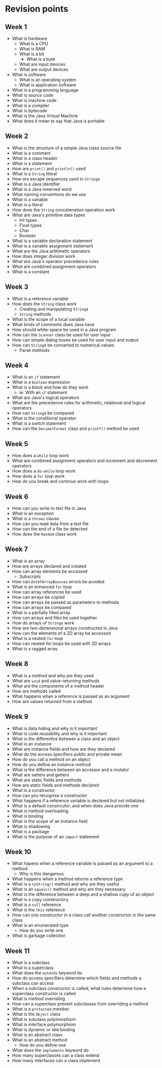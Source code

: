 # Revision points

## Week 1

- What is hardware
	- What is a CPU
	- What is RAM
	- What is a bit
		- What is a byte
	- What are input devices
	- What are output devices
- What is software
	- What is an operating system
	- What is application software
- What is a programming language
- What is source code
- What is machine code
- What is a compiler
- What is bytecode
- What is the Java Virtual Machine
- What does it mean to say that Java is portable

## Week 2

- What is the structure of a simple Java class source file
- What is a comment
- What is a class header
- What is a statement
- How are `print()` and `println()` used
- What is a `String` literal
- How are escape sequences used in `String`s
- What is a Java identifier
- What is a Java reserved word
- What naming conventions do we use
- What is a variable
- What is a literal
- How does the `String` concatenation operation work
- What are Java's primitive data types
	- Int types
	- Float types
	- Char
	- Boolean
- What is a variable declaration statement
- What is a variable assignment statement
- What are the Java arithmetic operators
- How does integer division work
- What are Java's operator precedence rules
- What are combined assignment operators
- What is a constant

## Week 3

- What is a reference variable
- How does the `String` class work
	- Creating and manipulating `String`s
	- `String` methods
- What is the scope of a local variable
- What kinds of comments does Java have
- How should white-space be used in a Java program
- How can the `Scanner` class be used for user input
- How can simple dialog boxes be used for user input and output
- How can `String`s be converted to numerical values
	- Parse methods

## Week 4

- What is an `if` statement
- What is a `boolean` expression
- What is a block and how do they work
	- ie. With an `if` statement
- What are Java's logical operators
- What are the precedence rules for arithmetic, relational and logical operators
- How can `String`s be compared
- What is the conditional operator
- What is a switch statement
- How can the `DecimalFormat` class and `printf()` method be used

## Week 5

- How does a `while` loop work
- What are combined assignment operators and increment and decrement operators
- How does a `do-while` loop work
- How does a `for` loop work
- How do you break and continue work with loops

## Week 6

- How can you write to text file in Java
- What is an exception
- What is a `throws` clause
- How can you read data from a text file
- How can the end of a file be detected
- How does the `Random` class work

## Week 7

- What is an array
- How are arrays declared and created
- How can array elements be accessed
	- Subscripts
- How can `OutOfArrayBounces` errors be avoided
- What is an enhanced `for` loop
- How can array references be used
- How can arrays be copied
- How can arrays be passed as parameters to methods
- How can arrays be compared
- What is a partially filled array
- How can arrays and files be used together
- How do arrays of `String`s work
- How are two-dimensional arrays constructed in Java
- How can the elements of a 2D array be accessed
- What is a nested `for` loop
- How can nested for loops be used with 2D arrays
- What is a ragged array

## Week 8

- What is a method and why are they used
- What are `void` and value-returning methods
- What are the components of a method header
- How are methods called
- What happens when a reference is passed as an argument
- How are values returned from a method

## Week 9

- What is data hiding and why is it important
- What is code reusability and why is it important
- What is the differenfce between a class and an object
- What is an instance
- What are instance fields and how are they declared
- What do the access specifiers public and private mean
- How do you call a method on an object
- How do you define an instance method
- What is the difference between an accessor and a mutator
- What are setters and getters
- What are static fields and methods
- How are static fields and methods declared
- What is a constructor
- How can you recognise a constructor
- What happens if a reference variable is declared but not initialized
- What is a default constrcutor, and when does Java provide one
- What is method overloading
- What is binding
- What is the scope of an instance field
- What is shadowing
- What is a package
- What is the purpose of an `import` statement

## Week 10

- What hapens when a reference variable is passed as an argument to a method
	- Why is this dangerous
- What happens when a method returns a reference type
- What is a `toString()` method and why are they useful
- What is an `equals()` method and why are they necessary
- What is the difference between a deep and a shallow copy of an object
- What is a copy constructory
- What is a `null` reference
- What is the `this` reference
- How can one constructor in a class call another constructor in the same class
- What is an enumerated type
	- How do you write one
- What is garbage collection

## Week 11

- What is a subclass
- What is a superclass
- What does the `extends` keyword do
- How do access specifiers determine which fields and methods a subclass can access
- When a subclass constructor is called, what rules determine how a superclass constructor is called
- What is method overriding
- How can a superclass prevent subclasses from overriding a method
- What is a `protected` member
- What is the `Object` class
- What is subclass polymorphism
- What is interface polymorphism
- What is dynamic or late binding
- What is an abstract class
- What is an abstract method
	- How do you define one
- What does the `implements` keyword do
- How many superclasses can a class extend
- How many interfaces can a class implement
